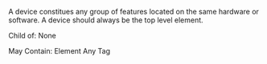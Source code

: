A device constitues any group of features located on the same hardware or
software.
A device should always be the top level element.

Child of:
	None

May Contain:
	Element
	Any Tag
